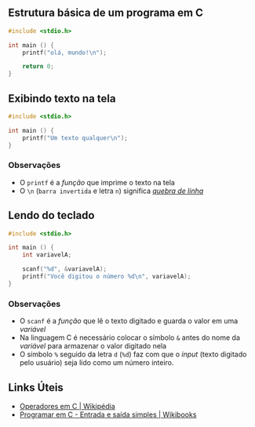 ## Estrutura básica de um programa em C
```c
#include <stdio.h>

int main () {
    printf("olá, mundo!\n");

    return 0;
}
```

## Exibindo texto na tela

```c
#include <stdio.h>

int main () {
    printf("Um texto qualquer\n");
}
```
### Observações
* O `printf` é a *função* que imprime o texto na tela
* O `\n` (`barra invertida` e letra `n`) significa *[quebra de linha](https://pt.wikipedia.org/wiki/Nova_linha)*

## Lendo do teclado

```c
#include <stdio.h>

int main () {
    int variavelA;

    scanf("%d", &variavelA);
    printf("Você digitou o número %d\n", variavelA);
}
```

### Observações
* O `scanf` é a *função* que lê o texto digitado e guarda o valor em uma *variável*
* Na linguagem C é necessário colocar o símbolo `&` antes do nome da *variável* para armazenar o valor digitado nela
* O símbolo `%` seguido da letra `d` (`%d`) faz com que o *input* (texto digitado pelo usuário) seja lido como um número inteiro.


## Links Úteis
* [Operadores em C | Wikipédia](https://pt.wikipedia.org/wiki/Operadores_em_C_e_C%2B%2B)
* [Programar em C - Entrada e saída simples | Wikibooks](https://pt.wikipedia.org/wiki/Operadores_em_C_e_C%2B%2B)
